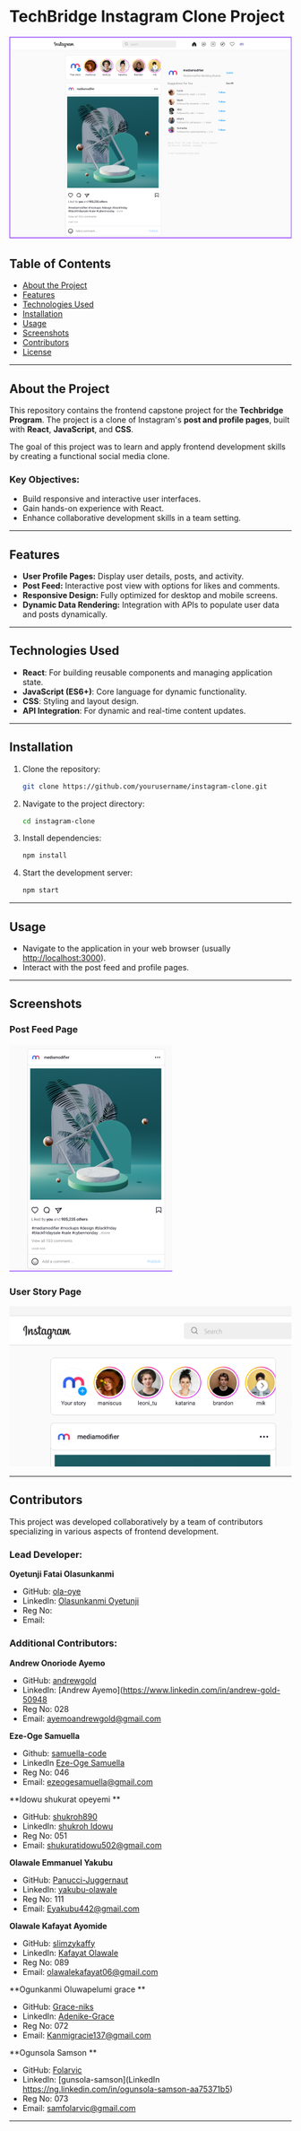 
# TechBridge Instagram Clone Project

![Project Banner Placeholder](./src/assets/project-banner.png)
## Table of Contents

- [About the Project](#about-the-project)
- [Features](#features)
- [Technologies Used](#technologies-used)
- [Installation](#installation)
- [Usage](#usage)
- [Screenshots](#screenshots)
- [Contributors](#contributors)
- [License](#license)

---

## About the Project

This repository contains the frontend capstone project for the **Techbridge Program**. The project is a clone of Instagram's **post and profile pages**, built with **React**, **JavaScript**, and **CSS**. 

The goal of this project was to learn and apply frontend development skills by creating a functional social media clone. 

### Key Objectives:
- Build responsive and interactive user interfaces.
- Gain hands-on experience with React.
- Enhance collaborative development skills in a team setting.

---

## Features

- **User Profile Pages:** Display user details, posts, and activity.
- **Post Feed:** Interactive post view with options for likes and comments.
- **Responsive Design:** Fully optimized for desktop and mobile screens.
- **Dynamic Data Rendering:** Integration with APIs to populate user data and posts dynamically.

---

## Technologies Used

- **React**: For building reusable components and managing application state.
- **JavaScript (ES6+)**: Core language for dynamic functionality.
- **CSS**: Styling and layout design.
- **API Integration**: For dynamic and real-time content updates.

---

## Installation

1. Clone the repository:

   ```bash
   git clone https://github.com/yourusername/instagram-clone.git
   ```

2. Navigate to the project directory:

   ```bash
   cd instagram-clone
   ```

3. Install dependencies:

   ```bash
   npm install
   ```

4. Start the development server:

   ```bash
   npm start
   ```

---

## Usage

- Navigate to the application in your web browser (usually [http://localhost:3000](http://localhost:3000)).
- Interact with the post feed and profile pages.

---

## Screenshots

### Post Feed Page
![Post Feed Placeholder](./src/assets/project-post.png) <!-- Replace with an actual screenshot -->

### User Story Page
![User Profile Placeholder](./src/assets/project-story.png) <!-- Replace with an actual screenshot -->

---

## Contributors

This project was developed collaboratively by a team of contributors specializing in various aspects of frontend development.

### Lead Developer:
**Oyetunji Fatai Olasunkanmi**  
- GitHub: [ola-oye](https://github.com/ola-oye)  
- LinkedIn: [Olasunkanmi Oyetunji](https://www.linkedin.com/in/olasunkanmi-oyetunji-4a38991b0/)
- Reg No: 
- Email: 

### Additional Contributors:

**Andrew Onoriode Ayemo**  
- GitHub: [andrewgold](https://github.com/yourusername)  
- LinkedIn: [Andrew Ayemo](https://www.linkedin.com/in/andrew-gold-50948
- Reg No: 028
- Email: ayemoandrewgold@gmail.com

**Eze-Oge Samuella**  
- Github: [samuella-code](https://github.com/samuella-code) 
- LinkedIn [Eze-Oge Samuella](https://www.linkedin.com/in/samuella-eze-oge/)
- Reg No: 046
- Email: ezeogesamuella@gmail.com 

**Idowu shukurat opeyemi **  
- GitHub: [shukroh890](https://github.com/shukroh-890)  
- LinkedIn: [ shukroh Idowu ](https://www.linkedin.com/in/shukroh-idowu-22356731b)
- Reg No: 051 
- Email: shukuratidowu502@gmail.com 

**Olawale Emmanuel Yakubu**  
- GitHub: [Panucci-Juggernaut](https://github.com/Panucci-Juggernaut)  
- LinkedIn: [yakubu-olawale]( http://linkedin.com/in/yakubu-olawale-a0bb19247)
- Reg No: 111 
- Email: Eyakubu442@gmail.com 

**Olawale Kafayat Ayomide**  
- GitHub: [slimzykaffy](https://github.com/slimzykaffy)  
- LinkedIn: [Kafayat Olawale](https://www.linkedin.com/in/kafayat-olawale-8b005425)
- Reg No: 089
- Email: olawalekafayat06@gmail.com 

**Ogunkanmi Oluwapelumi grace **  
- GitHub: [Grace-niks](https://github.com/Grace-niks)  
- LinkedIn: [Adenike-Grace](https://www.linkedin.com/in/adenike-grace-33b97221)
- Reg No: 072
- Email: Kanmigracie137@gmail.com 

**Ogunsola Samson **  
- GitHub: [Folarvic](https://github.com/Folarvic)  
- LinkedIn: [gunsola-samson](LinkedIn https://ng.linkedin.com/in/ogunsola-samson-aa75371b5)
- Reg No: 073 
- Email: samfolarvic@gmail.com 


---
